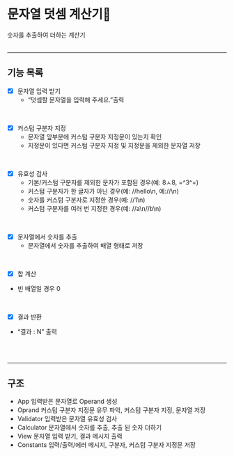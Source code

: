 # 문자열 덧셈 계산기🧮 
숫자를 추출하여 더하는 계산기
<br>
<br>

---
## 기능 목록
- [x] 문자열 입력 받기
  - “덧셈할 문자열을 입력해 주세요.”출력
<br>

- [x] 커스텀 구분자 지정
  - 문자열 앞부분에 커스텀 구분자 지정문이 있는지 확인
  - 지정문이 있다면 커스텀 구분자 지정 및 지정문을 제외한 문자열 저장
<br>

- [x] 유효성 검사
  - 기본/커스텀 구분자를 제외한 문자가 포함된 경우(예: 8ㅅ8, =^3^=)
  - 커스텀 구분자가 한 글자가 아닌 경우(예: //hello\n, 예://\n)
  - 숫자를 커스텀 구분자로 지정한 경우(예: //1\n)
  - 커스텀 구분자를 여러 번 지정한 경우(예: //a\n//b\n)
<br>

- [x] 문자열에서 숫자를 추출
  - 문자열에서 숫자를 추출하여 배열 형태로 저장
<br>

- [x] 합 계산
 - 빈 배열일 경우 0
<br>

- [x] 결과 반환
 - “결과 : N” 출력
<br>
<br>

---
## 구조
- App
  입력받은 문자열로 Operand 생성
- Oprand
  커스텀 구분자 지정문 유무 파악, 커스텀 구분자 지정, 문자열 저장
- Validator
  입력받은 문자열 유효성 검사
- Calculator
  문자열에서 숫자를 추출, 추출 된 숫자 더하기
- View
  문자열 입력 받기, 결과 메시지 출력
- Constants
  입력/출력/에러 메시지, 구분자, 커스텀 구분자 지정문 저장
